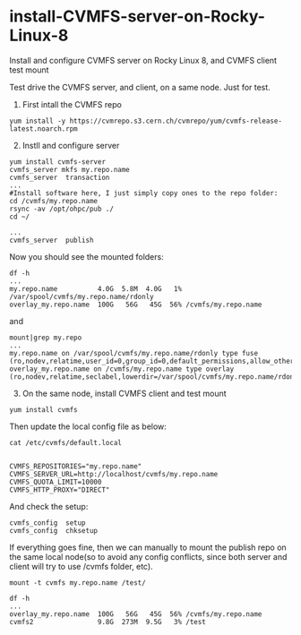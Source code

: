# install-CVMFS-server-on-Rocky-Linux-8
Install and configure CVMFS server on Rocky Linux 8, and CVMFS client test mount

Test drive the CVMFS server, and client, on a same node. Just for test.

1. First intall the CVMFS repo
```   
yum install -y https://cvmrepo.s3.cern.ch/cvmrepo/yum/cvmfs-release-latest.noarch.rpm
```

2. Instll and configure server
```
yum install cvmfs-server
cvmfs_server mkfs my.repo.name
cvmfs_server  transaction
...
#Install software here, I just simply copy ones to the repo folder:
cd /cvmfs/my.repo.name
rsync -av /opt/ohpc/pub ./
cd ~/

...
cvmfs_server  publish 
```

Now you should see the mounted folders:

```
df -h
...
my.repo.name          4.0G  5.8M  4.0G   1% /var/spool/cvmfs/my.repo.name/rdonly
overlay_my.repo.name  100G   56G   45G  56% /cvmfs/my.repo.name
```

and

```
mount|grep my.repo
...
my.repo.name on /var/spool/cvmfs/my.repo.name/rdonly type fuse (ro,nodev,relatime,user_id=0,group_id=0,default_permissions,allow_other)
overlay_my.repo.name on /cvmfs/my.repo.name type overlay (ro,nodev,relatime,seclabel,lowerdir=/var/spool/cvmfs/my.repo.name/rdonly,upperdir=/var/spool/cvmfs/my.repo.name/scratch/current,workdir=/var/spool/cvmfs/my.repo.name/ofs_workdir)

```

3. On the same node, install CVMFS client and test mount

```
yum install cvmfs
```

Then update the local config file as below:
```
cat /etc/cvmfs/default.local


CVMFS_REPOSITORIES="my.repo.name"
CVMFS_SERVER_URL=http://localhost/cvmfs/my.repo.name
CVMFS_QUOTA_LIMIT=10000
CVMFS_HTTP_PROXY="DIRECT"
```

And check the setup:

```
cvmfs_config  setup
cvmfs_config  chksetup
```

If everything goes fine, then we can manually to mount the publish repo on the same local node(so to avoid any config conflicts, since 
both server and client will try to use /cvmfs folder, etc).

```
mount -t cvmfs my.repo.name /test/

df -h
...
overlay_my.repo.name  100G   56G   45G  56% /cvmfs/my.repo.name
cvmfs2                9.8G  273M  9.5G   3% /test
```


